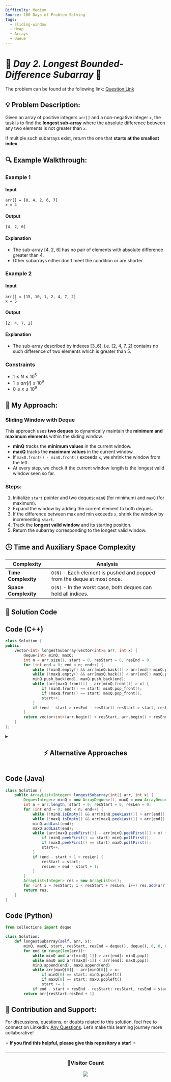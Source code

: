 ```yaml
---
Difficulty: Medium
Source: 160 Days of Problem Solving
Tags:
  - sliding-window
  - Heap
  - Arrays
  - Queue
---
```


# 🚀 _Day 2. Longest Bounded-Difference Subarray_ 🧠

The problem can be found at the following link: [Question Link](https://www.geeksforgeeks.org/batch/gfg-160-problems/track/queue-and-deque-gfg-160/problem/longest-bounded-difference-subarray)

## 💡 **Problem Description:**

Given an array of positive integers `arr[]` and a non-negative integer `x`, the task is to find the **longest sub-array** where the absolute difference between any two elements is not greater than `x`.

If multiple such subarrays exist, return the one that **starts at the smallest index**.

## 🔍 **Example Walkthrough:**

### Example 1

#### Input

```
arr[] = [8, 4, 2, 6, 7]
x = 4
```

#### Output

```
[4, 2, 6]
```

#### Explanation

- The sub-array [4, 2, 6] has no pair of elements with absolute difference greater than 4.
- Other subarrays either don't meet the condition or are shorter.

### Example 2

#### Input

```
arr[] = [15, 10, 1, 2, 4, 7, 2]
x = 5
```

#### Output

```
[2, 4, 7, 2]
```

#### Explanation

- The sub-array described by indexes [3..6], i.e. [2, 4, 7, 2] contains no such difference of two elements which is greater than 5.

### **Constraints**

- $1 \leq N \leq 10^5$
- $1 \leq arr[i] \leq 10^9$
- $0 \leq x \leq 10^9$

## 🎯 **My Approach:**

### **Sliding Window with Deque**

This approach uses **two deques** to dynamically maintain the **minimum and maximum elements** within the sliding window.

- **minQ** tracks the **minimum values** in the current window.
- **maxQ** tracks the **maximum values** in the current window.
- If `maxQ.front() - minQ.front()` exceeds `x`, we shrink the window from the left.
- At every step, we check if the current window length is the longest valid window seen so far.

### **Steps:**

1. Initialize `start` pointer and two deques: `minQ` (for minimum) and `maxQ` (for maximum).
2. Expand the window by adding the current element to both deques.
3. If the difference between max and min exceeds `x`, shrink the window by incrementing `start`.
4. Track the **longest valid window** and its starting position.
5. Return the subarray corresponding to the longest valid window.

## 🕒 **Time and Auxiliary Space Complexity**

| Complexity           | Analysis                                                                |
| -------------------- | ----------------------------------------------------------------------- |
| **Time Complexity**  | `O(N)` - Each element is pushed and popped from the deque at most once. |
| **Space Complexity** | `O(N)` - In the worst case, both deques can hold all indices.           |

## 📝 **Solution Code**

## **Code (C++)**

```cpp
class Solution {
public:
    vector<int> longestSubarray(vector<int>& arr, int x) {
        deque<int> minQ, maxQ;
        int n = arr.size(), start = 0, resStart = 0, resEnd = 0;
        for (int end = 0; end < n; end++) {
            while (!minQ.empty() && arr[minQ.back()] > arr[end]) minQ.pop_back();
            while (!maxQ.empty() && arr[maxQ.back()] < arr[end]) maxQ.pop_back();
            minQ.push_back(end), maxQ.push_back(end);
            while (arr[maxQ.front()] - arr[minQ.front()] > x) {
                if (minQ.front() == start) minQ.pop_front();
                if (maxQ.front() == start) maxQ.pop_front();
                start++;
            }
            if (end - start > resEnd - resStart) resStart = start, resEnd = end;
        }
        return vector<int>(arr.begin() + resStart, arr.begin() + resEnd + 1);
    }
};
```

<details>
<summary><h2 align="center">⚡ Alternative Approaches</h2></summary>

## **2️⃣ Using Ordered Set (O(N log N) Time, O(N) Space)**

### Key Idea

- Use a **`multiset`** to dynamically maintain the window elements.
- Get the **min** and **max** in constant time using `*begin()` and `*rbegin()`.
- Shrink the window if the max-min difference exceeds `x`.

```cpp
class Solution {
public:
    vector<int> longestSubarray(vector<int>& arr, int x) {
        multiset<int> window;
        int start = 0, resStart = 0, resLen = 0;
        for (int end = 0; end < arr.size(); end++) {
            window.insert(arr[end]);
            while (*window.rbegin() - *window.begin() > x) window.erase(window.find(arr[start++]));
            if (end - start + 1 > resLen) resStart = start, resLen = end - start + 1;
        }
        return vector<int>(arr.begin() + resStart, arr.begin() + resStart + resLen);
    }
};
```

## **3️⃣ Brute Force (O(N²) Time, O(1) Space)**

### Key Idea

- For every subarray `arr[i..j]`, check the max and min values and verify the condition.
- This is only feasible for small arrays.

```cpp
class Solution {
public:
    vector<int> longestSubarray(vector<int>& arr, int x) {
        int n = arr.size(), maxLen = 0, resStart = 0;
        for (int i = 0; i < n; i++) {
            int minVal = arr[i], maxVal = arr[i];
            for (int j = i; j < n; j++) {
                minVal = min(minVal, arr[j]), maxVal = max(maxVal, arr[j]);
                if (maxVal - minVal > x) break;
                if (j - i + 1 > maxLen) resStart = i, maxLen = j - i + 1;
            }
        }
        return vector<int>(arr.begin() + resStart, arr.begin() + resStart + maxLen);
    }
};
```

## **📊 Comparison of Approaches**

| **Approach**                         | ⏱️ **Time Complexity** | 🗂️ **Space Complexity** | ✅ **Pros**             | ⚠️ **Cons**                |
| ------------------------------------ | ---------------------- | ----------------------- | ----------------------- | -------------------------- |
| **Sliding Window + Deque (Optimal)** | 🟢 O(N)                | 🟢 O(N)                 | Fastest for all cases   | Slightly complex           |
| **Ordered Set (Multiset)**           | 🟡 O(N log N)          | 🟡 O(N)                 | Elegant window handling | Slower than deque          |
| **Brute Force**                      | 🔴 O(N²)               | 🟢 O(1)                 | Simple to implement     | Very slow for large arrays |

## 💡 **Best Choice?**

- ✅ **For optimal performance:** Sliding Window + Monotonic Deque (O(N) time, O(N) space).
- ✅ **For simpler code:** Ordered Set is easier than deques.
- ✅ **For small inputs:** Brute Force is acceptable for $N \leq 100$.

</details>

## **Code (Java)**

```java
class Solution {
    public ArrayList<Integer> longestSubarray(int[] arr, int x) {
        Deque<Integer> minQ = new ArrayDeque<>(), maxQ = new ArrayDeque<>();
        int n = arr.length, start = 0, resStart = 0, resLen = 0;
        for (int end = 0; end < n; end++) {
            while (!minQ.isEmpty() && arr[minQ.peekLast()] > arr[end]) minQ.pollLast();
            while (!maxQ.isEmpty() && arr[maxQ.peekLast()] < arr[end]) maxQ.pollLast();
            minQ.addLast(end);
            maxQ.addLast(end);
            while (arr[maxQ.peekFirst()] - arr[minQ.peekFirst()] > x) {
                if (minQ.peekFirst() == start) minQ.pollFirst();
                if (maxQ.peekFirst() == start) maxQ.pollFirst();
                start++;
            }
            if (end - start + 1 > resLen) {
                resStart = start;
                resLen = end - start + 1;
            }
        }
        ArrayList<Integer> res = new ArrayList<>();
        for (int i = resStart; i < resStart + resLen; i++) res.add(arr[i]);
        return res;
    }
}
```

## **Code (Python)**

```python
from collections import deque

class Solution:
    def longestSubarray(self, arr, x):
        minQ, maxQ, start, resStart, resEnd = deque(), deque(), 0, 0, 0
        for end in range(len(arr)):
            while minQ and arr[minQ[-1]] > arr[end]: minQ.pop()
            while maxQ and arr[maxQ[-1]] < arr[end]: maxQ.pop()
            minQ.append(end), maxQ.append(end)
            while arr[maxQ[0]] - arr[minQ[0]] > x:
                if minQ[0] == start: minQ.popleft()
                if maxQ[0] == start: maxQ.popleft()
                start += 1
            if end - start > resEnd - resStart: resStart, resEnd = start, end
        return arr[resStart:resEnd + 1]
```

## 🎯 **Contribution and Support:**

For discussions, questions, or doubts related to this solution, feel free to connect on LinkedIn: [Any Questions](https://www.linkedin.com/in/patel-hetkumar-sandipbhai-8b110525a/). Let’s make this learning journey more collaborative!

⭐ **If you find this helpful, please give this repository a star!** ⭐

---

<div align="center">
  <h3><b>📍Visitor Count</b></h3>
</div>

<p align="center">
  <img src="https://profile-counter.glitch.me/Hunterdii/count.svg" />
</p>
